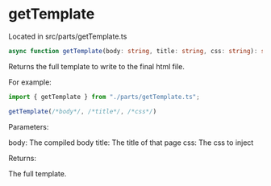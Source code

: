 # getTemplate 

Located in src/parts/getTemplate.ts

```ts
async function getTemplate(body: string, title: string, css: string): string;
```

Returns the full template to write to the final html file.

For example:

```ts
import { getTemplate } from "./parts/getTemplate.ts";

getTemplate(/*body*/, /*title*/, /*css*/)
```

Parameters:

body: The compiled body
title: The title of that page
css: The css to inject

Returns:

The full template.
